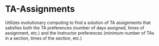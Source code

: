 # TA-Assignments
Utilizes evolutionary computing to find a solution of TA assignments that satisfies both the TA preferences (number of days assigned, times of assignment, etc.) and the Instructor preferences (minimum number of TAs in a section, times of the section, etc.)
